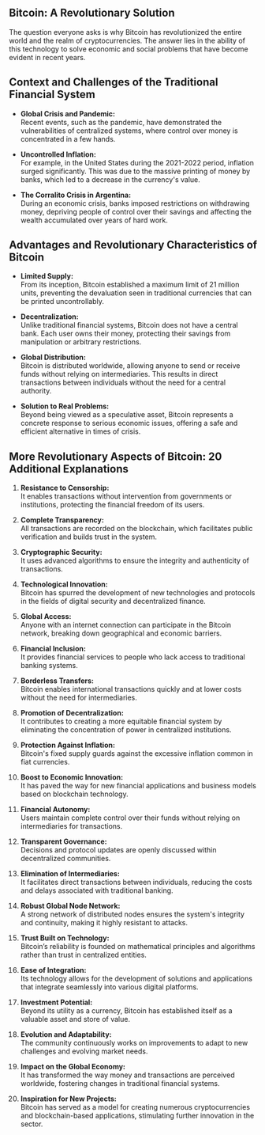 ## **Bitcoin: A Revolutionary Solution**

The question everyone asks is why Bitcoin has revolutionized the entire world and the realm of cryptocurrencies. The answer lies in the ability of this technology to solve economic and social problems that have become evident in recent years.

## **Context and Challenges of the Traditional Financial System**

- **Global Crisis and Pandemic:**  
  Recent events, such as the pandemic, have demonstrated the vulnerabilities of centralized systems, where control over money is concentrated in a few hands.
  
- **Uncontrolled Inflation:**  
  For example, in the United States during the 2021-2022 period, inflation surged significantly. This was due to the massive printing of money by banks, which led to a decrease in the currency's value.
  
- **The Corralito Crisis in Argentina:**  
  During an economic crisis, banks imposed restrictions on withdrawing money, depriving people of control over their savings and affecting the wealth accumulated over years of hard work.

## **Advantages and Revolutionary Characteristics of Bitcoin**

- **Limited Supply:**  
  From its inception, Bitcoin established a maximum limit of 21 million units, preventing the devaluation seen in traditional currencies that can be printed uncontrollably.

- **Decentralization:**  
  Unlike traditional financial systems, Bitcoin does not have a central bank. Each user owns their money, protecting their savings from manipulation or arbitrary restrictions.

- **Global Distribution:**  
  Bitcoin is distributed worldwide, allowing anyone to send or receive funds without relying on intermediaries. This results in direct transactions between individuals without the need for a central authority.

- **Solution to Real Problems:**  
  Beyond being viewed as a speculative asset, Bitcoin represents a concrete response to serious economic issues, offering a safe and efficient alternative in times of crisis.

## **More Revolutionary Aspects of Bitcoin: 20 Additional Explanations**

1. **Resistance to Censorship:**  
   It enables transactions without intervention from governments or institutions, protecting the financial freedom of its users.

2. **Complete Transparency:**  
   All transactions are recorded on the blockchain, which facilitates public verification and builds trust in the system.

3. **Cryptographic Security:**  
   It uses advanced algorithms to ensure the integrity and authenticity of transactions.

4. **Technological Innovation:**  
   Bitcoin has spurred the development of new technologies and protocols in the fields of digital security and decentralized finance.

5. **Global Access:**  
   Anyone with an internet connection can participate in the Bitcoin network, breaking down geographical and economic barriers.

6. **Financial Inclusion:**  
   It provides financial services to people who lack access to traditional banking systems.

7. **Borderless Transfers:**  
   Bitcoin enables international transactions quickly and at lower costs without the need for intermediaries.

8. **Promotion of Decentralization:**  
   It contributes to creating a more equitable financial system by eliminating the concentration of power in centralized institutions.

9. **Protection Against Inflation:**  
   Bitcoin's fixed supply guards against the excessive inflation common in fiat currencies.

10. **Boost to Economic Innovation:**  
    It has paved the way for new financial applications and business models based on blockchain technology.

11. **Financial Autonomy:**  
    Users maintain complete control over their funds without relying on intermediaries for transactions.

12. **Transparent Governance:**  
    Decisions and protocol updates are openly discussed within decentralized communities.

13. **Elimination of Intermediaries:**  
    It facilitates direct transactions between individuals, reducing the costs and delays associated with traditional banking.

14. **Robust Global Node Network:**  
    A strong network of distributed nodes ensures the system's integrity and continuity, making it highly resistant to attacks.

15. **Trust Built on Technology:**  
    Bitcoin’s reliability is founded on mathematical principles and algorithms rather than trust in centralized entities.

16. **Ease of Integration:**  
    Its technology allows for the development of solutions and applications that integrate seamlessly into various digital platforms.

17. **Investment Potential:**  
    Beyond its utility as a currency, Bitcoin has established itself as a valuable asset and store of value.

18. **Evolution and Adaptability:**  
    The community continuously works on improvements to adapt to new challenges and evolving market needs.

19. **Impact on the Global Economy:**  
    It has transformed the way money and transactions are perceived worldwide, fostering changes in traditional financial systems.

20. **Inspiration for New Projects:**  
    Bitcoin has served as a model for creating numerous cryptocurrencies and blockchain-based applications, stimulating further innovation in the sector.
